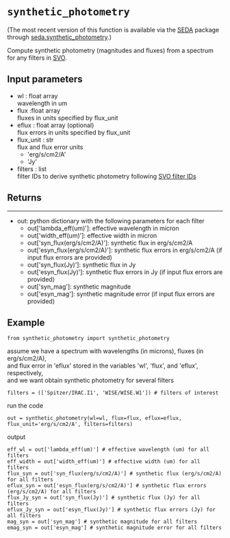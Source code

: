 # ``synthetic_photometry``
(The most recent version of this function is available via the [SEDA](https://seda.readthedocs.io/en/latest/index.html) package through [seda.synthetic_photometry](https://seda.readthedocs.io/en/latest/api.html#seda.synthetic_photometry.synthetic_photometry.synthetic_photometry).)

Compute synthetic photometry (magnitudes and fluxes) from a spectrum for any filters in [SVO](http://svo2.cab.inta-csic.es/theory/fps/).

## Input parameters
* wl : float array <br>
wavelength in um
* flux :float  array <br>
fluxes in units specified by flux_unit
* eflux : float array (optional) <br>
flux errors in units specified by flux_unit
* flux_unit : str <br>
flux and flux error units
	* 'erg/s/cm2/A'
	* 'Jy'
* filters : list <br>
filter IDs to derive synthetic photometry following [SVO filter IDs](http://svo2.cab.inta-csic.es/theory/fps/)

## Returns
------
* out: python dictionary with the following parameters for each filter
	* out['lambda_eff(um)']: effective wavelength in micron
	* out['width_eff(um)']: effective width in micron
	* out['syn_flux(erg/s/cm2/A)']: synthetic flux in erg/s/cm2/A
	* out['esyn_flux(erg/s/cm2/A)']: synthetic flux errors in erg/s/cm2/A (if input flux errors are provided)
	* out['syn_flux(Jy)']: synthetic flux in Jy
	* out['esyn_flux(Jy)']: synthetic flux errors in Jy (if input flux errors are provided)
	* out['syn_mag']: synthetic magnitude
	* out['esyn_mag']: synthetic magnitude error (if input flux errors are provided)

## Example
```
from synthetic_photometry import synthetic_photometry
```
assume we have a spectrum with wavelengths (in microns), fluxes (in erg/s/cm2/A), <br>
and flux error in 'eflux' stored in the variables 'wl', 'flux', and 'eflux', respectively, <br>
and we want obtain synthetic photometry for several filters
```
filters = (['Spitzer/IRAC.I1', 'WISE/WISE.W1']) # filters of interest
```
run the code
```
out = synthetic_photometry(wl=wl, flux=flux, eflux=eflux, flux_unit='erg/s/cm2/A', filters=filters)
```
output
```
eff_wl = out['lambda_eff(um)'] # effective wavelength (um) for all filters
eff_width = out['width_eff(um)'] # effective width (um) for all filters
flux_syn = out['syn_flux(erg/s/cm2/A)'] # synthetic flux (erg/s/cm2/A) for all filters
eflux_syn = out['esyn_flux(erg/s/cm2/A)'] # synthetic flux errors (erg/s/cm2/A) for all filters
flux_Jy_syn = out['syn_flux(Jy)'] # synthetic flux (Jy) for all filters
eflux_Jy_syn = out['esyn_flux(Jy)'] # synthetic flux errors (Jy) for all filters
mag_syn = out['syn_mag'] # synthetic magnitude for all filters
emag_syn = out['esyn_mag'] # synthetic magnitude error for all filters
```
